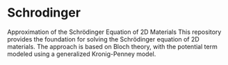 # Schrodinger
Approximation of the Schrödinger Equation of 2D Materials
This repository provides the foundation for solving the Schrödinger equation of 2D materials. The approach is based on Bloch theory, with the potential term modeled using a generalized Kronig-Penney model.

